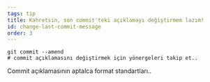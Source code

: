 ```yaml
---
tags: tip
title: Kahretsin, son commit'teki açıklamayı değiştirmem lazım!
id: change-last-commit-message
order: 3
---
```

```git
git commit --amend
# commit açıklamasını değiştirmek için yönergeleri takip et..
```

Commit açıklamasının aptalca format standartları..